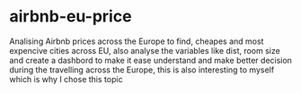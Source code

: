 # airbnb-eu-price
Analising Airbnb prices across the Europe to find, cheapes and most expencive cities across EU, also analyse the variables like dist, room size and create a dashbord to make it ease understand and make better decision during the travelling across the Europe, this is also interesting to myself which is why I chose this topic
